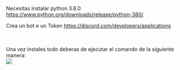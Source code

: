 Necesitas instalar python 3.8.0 <a href="https://www.python.org/downloads/release/python-380/">https://www.python.org/downloads/release/python-380/</a>
  <br>

Crea un bot e un Token <a href="https://discord.com/developers/applications">https://discord.com/developers/applications</a>
  
  <br>
  <br>
  Una vez instales todo deberas de ejecutar el comando de la siguiente manera:
  <br>
  <img src="https://i.imgur.com/crqSbLl.png">
